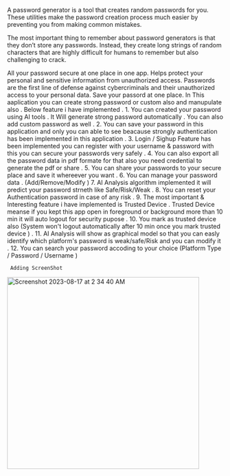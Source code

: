 A password generator is a tool that creates random passwords for you. These utilities make the password creation process much easier by preventing you from making common mistakes. 

The most important thing to remember about password generators is that they don’t store any passwords. Instead, they create long strings of random characters that are highly difficult for humans to remember but also challenging to crack.

All your password secure at one place in one app.
Helps protect your personal and sensitive information from unauthorized access.
Passwords are the first line of defense against cybercriminals and their unauthorized access to your personal data. Save your passord at one place.
In This aaplication you can create strong password or custom also and manupulate also . 
Below feature i have implemented . 
     1. You can created your password using AI tools . It Will generate strong password automatically  . You can also add custom password as well . 
     2. You can save your password in this application and only you can able to see beacause strongly authentication has been implemented in this application . 
     3. Login / Sighup Feature has been implemented you can register with your username & password with this you can secure your passwords very safely .
     4. You can also export all the password data in pdf formate for that also you need credential to generate the pdf or share .
     5. You can share your passwords to your secure place and save it whereever you want . 
     6. You can manage your password data . (Add/Remove/Modify )
     7. AI Analysis algorithm implemented it will predict your password strneth like Safe/Risk/Weak .
     8. You can reset your Authentication password in case of any risk . 
     9. The most important & Interesting feature i have implemented is Trusted Device . Trusted Device meanse if you kept this app open in foreground or background more than 10 min it will auto logout for security pupose .
     10. You mark as trusted device also (System won't logout automatically after 10 min once you mark trusted device ) . 
     11. AI Analysis will show as graphical model so that you can easly identify which platform's password is weak/safe/Risk and you can modify it . 
     12. You can search your password accoding to your choice (Platform Type / Password / Username ) 



     Adding ScreenShot 



     
     
<img width="447" alt="Screenshot 2023-08-17 at 2 34 40 AM" src="https://github.com/rajupraaa1234/Password-Generator-Application/assets/48593134/e1be2504-14c3-408d-a2c8-da740e766a98">

